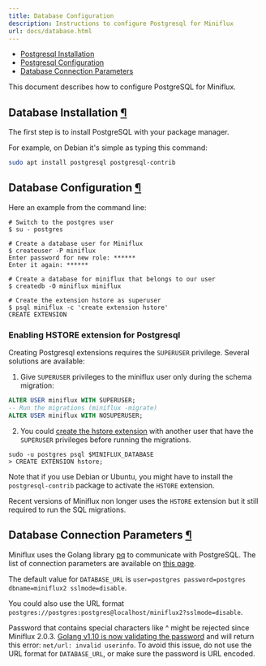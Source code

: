 ```yaml
---
title: Database Configuration
description: Instructions to configure Postgresql for Miniflux
url: docs/database.html
---
```


- [Postgresql Installation](#installation)
- [Postgresql Configuration](#configuration)
- [Database Connection Parameters](#dsn)

This document describes how to configure PostgreSQL for Miniflux.

<h2 id="installation">Database Installation <a class="anchor" href="#installation" title="Permalink">¶</a></h2>

The first step is to install PostgreSQL with your package manager.

For example, on Debian it's simple as typing this command:

```bash
sudo apt install postgresql postgresql-contrib
```

<h2 id="configuration">Database Configuration <a class="anchor" href="#configuration" title="Permalink">¶</a></h2>

Here an example from the command line:

```
# Switch to the postgres user
$ su - postgres

# Create a database user for Miniflux
$ createuser -P miniflux
Enter password for new role: ******
Enter it again: ******

# Create a database for miniflux that belongs to our user
$ createdb -O miniflux miniflux

# Create the extension hstore as superuser
$ psql miniflux -c 'create extension hstore'
CREATE EXTENSION
```

### Enabling HSTORE extension for Postgresql

Creating Postgresql extensions requires the `SUPERUSER` privilege.
Several solutions are available:

1) Give `SUPERUSER` privileges to the miniflux user only during the schema migration:

```sql
ALTER USER miniflux WITH SUPERUSER;
-- Run the migrations (miniflux -migrate)
ALTER USER miniflux WITH NOSUPERUSER;
```

2) You could [create the hstore extension](https://www.postgresql.org/docs/current/static/sql-createextension.html) with another user that have the ``SUPERUSER`` privileges before running the migrations.

```
sudo -u postgres psql $MINIFLUX_DATABASE
> CREATE EXTENSION hstore;
```

Note that if you use Debian or Ubuntu, you might have to install the `postgresql-contrib` package to activate the `HSTORE` extension.

Recent versions of Miniflux non longer uses the `HSTORE` extension but it still required to run the SQL migrations.

<h2 id="dsn">Database Connection Parameters <a class="anchor" href="#dsn" title="Permalink">¶</a></h2>

Miniflux uses the Golang library [pq](https://github.com/lib/pq) to communicate with PostgreSQL.
The list of connection parameters are available on [this page](https://pkg.go.dev/github.com/lib/pq?utm_source=godoc#hdr-Connection_String_Parameters).

The default value for `DATABASE_URL` is `user=postgres password=postgres dbname=miniflux2 sslmode=disable`.

You could also use the URL format `postgres://postgres:postgres@localhost/miniflux2?sslmode=disable`.

<div class="warning">
Password that contains special characters like ^ might be rejected since Miniflux 2.0.3. <a href="https://go-review.googlesource.com/c/go/+/87038">Golang v1.10 is now validating the password</a> and will return this error: <code>net/url: invalid userinfo</code>.
To avoid this issue, do not use the URL format for <code>DATABASE_URL</code>, or make sure the password is URL encoded.
</div>
